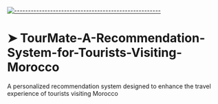 <!-- ⚠️ This README has been generated from the file(s) "blueprint.md" ⚠️-->
[![-----------------------------------------------------](https://raw.githubusercontent.com/andreasbm/readme/master/assets/lines/colored.png)](#tourmate-a-recommendation-system-for-tourists-visiting-morocco)

# ➤ TourMate-A-Recommendation-System-for-Tourists-Visiting-Morocco
A personalized recommendation system designed to enhance the travel experience of tourists visiting Morocco
